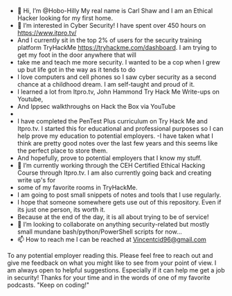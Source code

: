 - 👋 Hi, I’m @Hobo-Hilly
My real name is Carl Shaw and I am an Ethical Hacker looking for my first home.
- 👀 I’m interested in Cyber Security! I have spent over 450 hours on  https://www.itpro.tv/ 
-  And I currently sit in the top 2% of users for the security training platform TryHackMe https://tryhackme.com/dashboard. I am trying to get my foot in the door anywhere that will
-  take me and teach me more security. I wanted to be a cop when I grew up but life got in the way as it tends to do
-  I love computers and cell phones so I saw cyber security as a second chance at a childhood dream. I am self-taught and proud of it.
-  I learned a lot from Itpro.tv, John Hammond Try Hack Me Write-ups on Youtube, 
-  And Ippsec walkthroughs on Hack the Box via YouTube
-  
-  I have completed the PenTest Plus curriculum on Try Hack Me and Itpro.tv.  I started this for educational and professional purposes so I can help prove my education to potential employers. 
-I have taken what I think are pretty good notes over the last few years and this seems like the perfect place to store them.
-  And hopefully, prove to potential employers that I know my stuff.
- 🌱 I’m currently working through the CEH Certified Ethical Hacking Course through Itpro.tv. I am also currently going back and creating write up's for 
- some of my favorite rooms in TryHackMe.
- I am going to post small snippets of notes and tools that I use regularly. 
- I hope that someone somewhere gets use out of this repository. Even if its just one person, its worth it. 
- Because at the end of the day, it is all about trying to be of service! 
- 💞️ I’m looking to collaborate on anything security-related but mostly small mundane bash/python/PowerShell scripts for now...
- 📫 How to reach me I can be reached at  Vincentcid96@gmail.com


 To any potential employer reading this. Please feel free to reach out and give me feedback on what you might like to see from your point of view.
 I am always open to helpful suggestions. Especially if it can help me get a job in security! Thanks for your time and in the words of one of my favorite podcasts.
  "Keep on coding!"  
<!---
Hobo-Hilly/Hobo-Hilly is a ✨ special ✨ repository because its `README.md` (this file) appears on your GitHub profile.
You can click the Preview link to take a look at your changes.
--->
